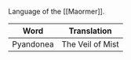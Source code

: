 Language of the [[Maormer]].

| Word      | Translation      |
| --------- | ---------------- |
| Pyandonea | The Veil of Mist |
